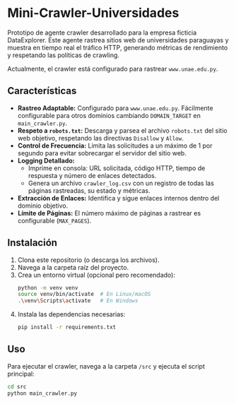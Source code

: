 # Mini-Crawler-Universidades
Prototipo de agente crawler desarrollado para la empresa ficticia DataExplorer. Este agente rastrea sitios web de universidades paraguayas y muestra en tiempo real el tráfico HTTP, generando métricas de rendimiento y respetando las políticas de crawling.

Actualmente, el crawler está configurado para rastrear `www.unae.edu.py`.


## Características

*   **Rastreo Adaptable:** Configurado para `www.unae.edu.py`. Fácilmente configurable para otros dominios cambiando `DOMAIN_TARGET` en `main_crawler.py`.
*   **Respeto a `robots.txt`:** Descarga y parsea el archivo `robots.txt` del sitio web objetivo, respetando las directivas `Disallow` y `Allow`.
*   **Control de Frecuencia:** Limita las solicitudes a un máximo de 1 por segundo para evitar sobrecargar el servidor del sitio web.
*   **Logging Detallado:**
    *   Imprime en consola: URL solicitada, código HTTP, tiempo de respuesta y número de enlaces detectados.
    *   Genera un archivo `crawler_log.csv` con un registro de todas las páginas rastreadas, su estado y métricas.
*   **Extracción de Enlaces:** Identifica y sigue enlaces internos dentro del dominio objetivo.
*   **Límite de Páginas:** El número máximo de páginas a rastrear es configurable (`MAX_PAGES`).

## Instalación

1.  Clona este repositorio (o descarga los archivos).
2.  Navega a la carpeta raíz del proyecto.
3.  Crea un entorno virtual (opcional pero recomendado):
    ```bash
    python -m venv venv
    source venv/bin/activate  # En Linux/macOS
    .\venv\Scripts\activate   # En Windows
    ```
4.  Instala las dependencias necesarias:
    ```bash
    pip install -r requirements.txt
    ```

## Uso

Para ejecutar el crawler, navega a la carpeta `/src` y ejecuta el script principal:

```bash
cd src
python main_crawler.py
